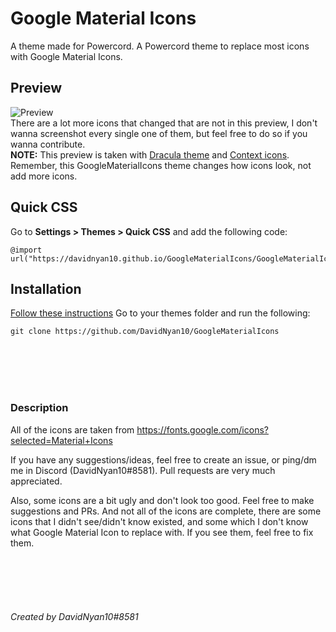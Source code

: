 

# Google Material Icons
A theme made for Powercord. A Powercord theme to replace most icons with Google Material Icons. 

## Preview
![Preview](https://cdn.veeps.moe/BRwW1R.png)
<br/>
There are a lot more icons that changed that are not in this preview, I don't wanna screenshot every single one of them, but feel free to do so if you wanna contribute. 
<br/>
**NOTE:** This preview is taken with [Dracula theme](https://github.com/x6r/dracula/) and [Context icons](https://github.com/CreArts-Community/Context-Icons). Remember, this GoogleMaterialIcons theme changes how icons look, not add more icons. 


## Quick CSS
Go to **Settings > Themes > Quick CSS** and add the following code:

    @import url("https://davidnyan10.github.io/GoogleMaterialIcons/GoogleMaterialIcons.css");

## Installation
[Follow these instructions](https://canary.discord.com/channels/538759280057122817/755015869914152981/760885231900426271)
Go to your themes folder and run the following:

    git clone https://github.com/DavidNyan10/GoogleMaterialIcons


<br/>
<br/>
<br/>
<br/>
   
### Description
All of the icons are taken from https://fonts.google.com/icons?selected=Material+Icons
    
If you have any suggestions/ideas, feel free to create an issue, or ping/dm me in Discord (DavidNyan10#8581). Pull requests are very much appreciated. 

Also, some icons are a bit ugly and don't look too good. Feel free to make suggestions and PRs. And not all of the icons are complete, there are some icons that I didn't see/didn't know existed, and some which I don't know what Google Material Icon to replace with. If you see them, feel free to fix them. 

<br/>
<br/>
<br/>
<br/>

###### Created by DavidNyan10#8581
